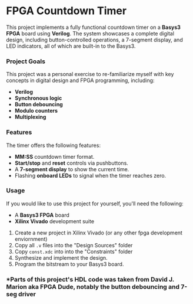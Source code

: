 # FPGA Countdown Timer

This project implements a fully functional countdown timer on a **Basys3 FPGA** board using **Verilog**. The system showcases a complete digital design, including button-controlled operations, a 7-segment display, and LED indicators, all of which are built-in to the Basys3.

### Project Goals

This project was a personal exercise to re-familiarize myself with key concepts in digital design and FPGA programming, including:

* **Verilog**
* **Synchronous logic**
* **Button debouncing**
* **Modulo counters**
* **Multiplexing**

### Features

The timer offers the following features:

* **MM:SS** countdown timer format.
* **Start/stop** and **reset** controls via pushbuttons.
* A **7-segment display** to show the current time.
* Flashing **onboard LEDs** to signal when the timer reaches zero.

### Usage

If you would like to use this project for yourself, you'll need the following:

* A **Basys3 FPGA** board
* **Xilinx Vivado** development suite

1.  Create a new project in Xilinx Vivado (or any other fpga development enviornment)
2.  Copy all `.v` files into the "Design Sources" folder
3.  Copy `const.xdc` into into the "Constraints" folder
4.  Synthesize and implement the design.
5.  Program the bitstream to your Basys3 board.

### *Parts of this project's HDL code was taken from David J. Marion aka FPGA Dude, notably the button debouncing and 7-seg driver
